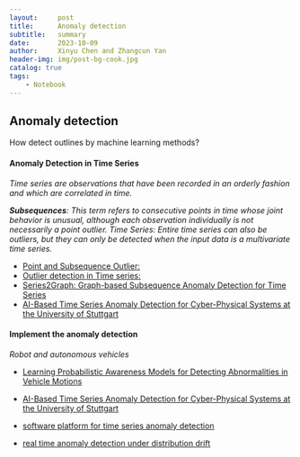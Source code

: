 ```yaml
---
layout:     post
title:      Anomaly detection
subtitle:   summary
date:       2023-10-09
author:     Xinyu Chen and Zhangcun Yan
header-img: img/post-bg-cook.jpg
catalog: true
tags:
    - Notebook
---
```


## Anomaly detection

How detect outlines by machine learning methods?

#### Anomaly Detection in Time Series

*Time series are observations that have been recorded in an orderly fashion and which are correlated in time.*

***Subsequences**: This term refers to consecutive points in time whose joint behavior is unusual, although each observation individually is not necessarily a point outlier. Time Series: Entire time series can also be outliers, but they can only be detected when the input data is a multivariate time series.* 

* [Point and Subsequence Outlier:](https://neptune.ai/blog/anomaly-detection-in-time-series)
* [Outlier detection in Time series:](https://s-ai-f.github.io/Time-Series/outlier-detection-in-time-series.html)
* [Series2Graph: Graph-based Subsequence Anomaly Detection for Time Series](https://arxiv.org/abs/2207.12208)
* [AI-Based Time Series Anomaly Detection for Cyber-Physical Systems at the University of Stuttgart](https://www.mathworks.com/company/newsletters/articles/ai-based-time-series-anomaly-detection-for-cyber-physical-systems-at-the-university-of-stuttgart.html?source=15574&s_eid=psm_15574)

#### Implement the anomaly detection

*Robot and autonomous vehicles*

* [Learning Probabilistic Awareness Models for Detecting Abnormalities in Vehicle Motions](https://ieeexplore.ieee.org/stamp/stamp.jsp?arnumber=8700594&casa_token=wtED7-Xdk4UAAAAA:DCKbyOjEP22m0fe_RKgTFZu04pCT-t6Uivi1jnAkwHYURygt7XPzpuHGxuzvSaS5fF_YiqlE&tag=1)

* [AI-Based Time Series Anomaly Detection for Cyber-Physical Systems at the University of Stuttgart](https://x.com/MathWorks/status/1710958275590504701?t=HjZ8H0ow6xlApIi3jAhmcw&s=05)

* [software platform for time series anomaly detection](https://twitter.com/MathWorks/status/1710958275590504701?t=HjZ8H0ow6xlApIi3jAhmcw&s=05)

* [real time anomaly detection under distribution drift](https://www.amazon.science/blog/real-time-anomaly-detection-under-distribution-drift)
